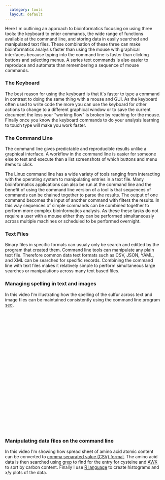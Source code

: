 ```yaml
---
  category: tools
  layout: default
---
```


Here I'm outlining an approach to bioinformatics focusing on using three tools: the keyboard to enter commands, the wide range of functions available at the command line, and storing data in easily searched and manipulated text files. These combination of these three can make bioinformatics analysis faster than using the mouse with graphical interfaces because typing into the command line is faster than clicking buttons and selecting menus. A series text commands is also easier to reproduce and automate than remembering a sequence of mouse commands.

### The Keyboard

The best reason for using the keyboard is that it's faster to type a command in contrast to doing the same thing with a mouse and GUI. As the keyboard often used to write code the more you can use the keyboard for other actions to change to a different graphical window or to save the current document the less your "working flow" is broken by reaching for the mouse. Finally once you know the keyboard commands to do your analysis learning to touch type will make you work faster.

### The Command Line

The command line gives predictable and reproducible results unlike a graphical interface. A workflow in the command line is easier for someone else to test and execute than a list screenshots of which buttons and menu items to click. 

The Linux command line has a wide variety of tools ranging from interacting with the operating system to manipulating entries in a text file. Many bioinformatics applications can also be run at the command line and the benefit of using the command line version of a tool is that sequences of commands can be chained together to parse the results. The output of one command becomes the input of another command with filters the results. In this way sequences of simple commands can be combined together to perform more complex bioinformatics analysis. As these these tasks do not require a user with a mouse either they can be performed simultaneously across multiple machines or scheduled to be performed overnight.

### Text Files

Binary files in specific formats can usualy only be search and editted by the program that created them. Command line tools can manipulate any plain text file. Therefore common data text formats such as CSV, JSON, YAML, and XML can be searched for specific records. Combining the command line with text files makes it relatively simple to perform simultaneous large searches or manipulations across many text based files.

### Managing spelling in text and images

In this video I'm illustrating how the spelling of the sulfur across text and image files can be maintained consistently using the command line program [sed][sed].

<object width="640" height="385"><param name="movie" value="http://www.youtube.com/v/d0TkCdqekS0&hl=en&fs=1&hd=1"></param><param name="allowFullScreen" value="true"></param><param name="allowscriptaccess" value="always"></param><embed src="http://www.youtube.com/v/d0TkCdqekS0&hl=en&fs=1&hd=1" type="application/x-shockwave-flash" allowscriptaccess="always" allowfullscreen="true" width="640" height="385"></embed></object>
<p/>

### Manipulating data files on the command line

In this video I'm showing how spread sheet of amino acid atomic content can be converted to [comma separated value (CSV) format][csv]. The amino acid data is then searched using [grep][grep] to find for the entry for cysteine and [AWK][awk] to sort by carbon content. Finally I use [R language][R] to create histograms and x/y plots of the data.

<object width="640" height="385"><param name="movie" value="http://www.youtube.com/v/tUuRBIZVOpY&hl=en&fs=1&hd=1"></param><param name="allowFullScreen" value="true"></param><param name="allowscriptaccess" value="always"></param><embed src="http://www.youtube.com/v/tUuRBIZVOpY&hl=en&fs=1&hd=1" type="application/x-shockwave-flash" allowscriptaccess="always" allowfullscreen="true" width="640" height="385"></embed></object>
<p/>

[sed]: http://en.wikipedia.org/wiki/Sed
[csv]: http://en.wikipedia.org/wiki/Comma-separated_values
[grep]: http://en.wikipedia.org/wiki/Grep
[awk]: http://en.wikipedia.org/wiki/AWK
[R]: http://en.wikipedia.org/wiki/R_%28programming_language%29
